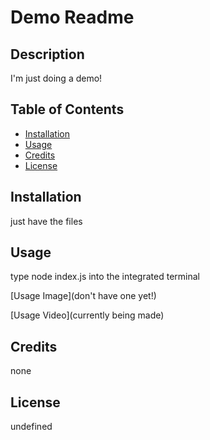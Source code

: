 
# Demo Readme

## Description

  I'm just doing a demo!

## Table of Contents

  - [Installation](#installation)
  - [Usage](#usage)
  - [Credits](#credits)
  - [License](#license)

## Installation

  just have the files

## Usage

  type node index.js into the integrated terminal

  [Usage Image](don't have one yet!)

  [Usage Video](currently being made)

## Credits

  none

## License

  undefined
